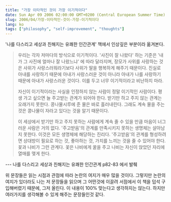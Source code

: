 ```yaml
---
title: "가장 이타적인 것이 가장 이기적이다"
date: Sun Apr 09 2006 02:00:00 GMT+0200 (Central European Summer Time)
slug: 2006/04/가장-이타적인-것이-가장-이기적이다
lang: ko
tags: ["philosophy", "self-improvement", "thoughts"]
---
```


'나를 다스리고 세상과 친해지는 유쾌한 인간관계' 책에서 인상깊은 부분이라 옮겨본다.

> 우리는 각자 저마다의 방식으로 이기적이다. '사진이 잘 나왔다' 하는 기준은 '내가 그 사진에 얼마나 잘 나왔느냐' 에 따라 달라지며, 장모가 사위를 사랑하는 것은 사위가 사랑스러워라기보다 사위가 딸을 행복하게 해주기 때문이다. 진실로 아내를 사랑하기 때문에 아내가 사랑스러운 것이 아니라 아내가 나를 사랑하기 때문에 아내가 사랑스러운 것이다. 이를 두고 너무 이기적이라고 비난하지 마라.
> 
> 자신이 이기적이라는 사실을 인정하지 않는 사람이 정말 이기적인 사람이다. 평생 가고 싶으면 늘 주고받는 관계가 되어야 한다. 받기만 하고 주지 않는 관계는 오래가지 못한다. 콩나물시루에 준 물은 바로 흘러내린다. 그래도 계속 물을 주는 것은 콩나물이 자라고 있다는 것을 알기 때문이다.
> 
> 이 세상에서 받기만 하고 주지 못하는 사람에게 계속 줄 수 있을 만큼 마음이 너그러운 사람은 거의 없다. '주고받음'의 관계를 만족시키지 못하는 생명체는 살아남지 못한다. 이것은 모든 생명체에 해당하는 진리다. '주고받음'의 관계를 형성하려면 상대방이 필요로 하는 것, 좋아하는 것, 가치를 느끼는 것을 줄 수 있어야 한다. 꽃과 나비가 그런 관계다. 꽃은 나비에게 꿀을 주고 나비는 자신이 앉았던 자리에 열매를 맺게 한다.

   --- 나를 다스리고 세상과 친해지는 유쾌한 인간관계 p82-83 에서 발췌 

위 문장들은 읽는 시점과 관점에 따라 논란의 여지가 매우 많을 것이다. 그렇지만 논란의 여지가 있더라도 나는 저 문장들을 읽으며 그 어떤것에 이끌려 서점에서 이 책을 덥석 구입해버렸기 때문에, 그저 올린다. 이 내용이 100% 맞는다고 생각하지는 않는다. 하지만 여러가지를 생각해볼 수 있게 해주는 문장들인것 같다.
